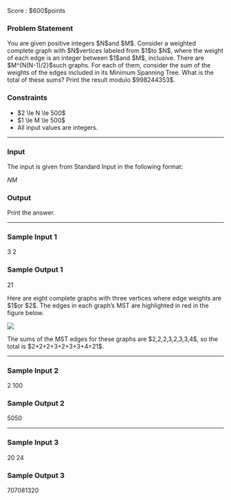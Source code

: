 
<div>

<span>

<span>

<p>
Score : $600$points
</p>

<div>

<section>

### **Problem Statement**

<p>
You are given positive integers $N$and $M$. Consider a weighted complete graph with $N$vertices labeled from $1$to $N$, where the weight of each edge is an integer between $1$and $M$, inclusive. There are $M^{N(N-1)/2}$such graphs. For each of them, consider the sum of the weights of the edges included in its Minimum Spanning Tree. What is the total of these sums? Print the result modulo $998244353$.
</p>

</section>

</div>

<div>

<section>

### **Constraints**

<ul>

<li>
$2 \le N \le 500$
</li>

<li>
$1 \le M \le 500$
</li>

<li>
All input values are integers.
</li>

</ul>

</section>

</div>

---

<div>

<div>

<section>

### **Input**

<p>
The input is given from Standard Input in the following format:
</p>

<div>

$N$$M$
</div>

</section>

</div>

<div>

<section>

### **Output**

<p>
Print the answer.
</p>

</section>

</div>

</div>

---

<div>

<section>

### **Sample Input 1**

<div>

3 2

</div>

</section>

</div>

<div>

<section>

### **Sample Output 1**

<div>

21

</div>

<p>
Here are eight complete graphs with three vertices where edge weights are $1$or $2$. The edges in each graph’s MST are highlighted in red in the figure below.
</p>

<p>

<img src="https://img.atcoder.jp/abc386/f22490c7e125872d186e7dbb13165ebc.png">

</img>

</p>

<p>
The sums of the MST edges for these graphs are $2,2,2,3,2,3,3,4$, so the total is $2+2+2+3+2+3+3+4=21$.
</p>

</section>

</div>

---

<div>

<section>

### **Sample Input 2**

<div>

2 100

</div>

</section>

</div>

<div>

<section>

### **Sample Output 2**

<div>

5050

</div>

</section>

</div>

---

<div>

<section>

### **Sample Input 3**

<div>

20 24

</div>

</section>

</div>

<div>

<section>

### **Sample Output 3**

<div>

707081320

</div>

</section>

</div>

</span>

</span>

</div>
